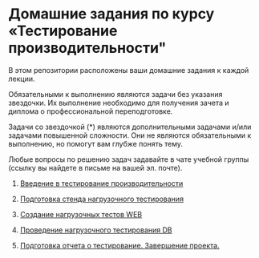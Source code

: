 # Домашние задания по курсу «Тестирование производительности"

В этом репозитории расположены ваши домашние задания к каждой лекции. 

Обязательными к выполнению являются задачи без указания звездочки. Их выполнение необходимо для получения зачета и диплома о профессиональной переподготовке.

Задачи со звездочкой (*) являются дополнительными задачами и/или задачами повышенной сложности. Они не являются обязательными к выполнению, но помогут вам глубже понять тему.

Любые вопросы по решению задач задавайте в чате учебной группы (ссылку вы найдете в письме на вашей эл. почте).



1. [Введение в тестирование производительности](https://github.com/netology-code/loadqa-homeworks/blob/main/1/homework_lecture1.md)

2. [Подготовка стенда нагрузочного тестирования](https://github.com/netology-code/loadqa-homeworks/blob/main/2.Load%20environment/homework_lecture2.md)

3. [Создание нагрузочных тестов WEB](homework_lecture3.md)

4. [Проведение нагрузочного тестирования DB](homework_lecture4.md)

5. [Подготовка отчета о тестирование. Завершение проекта. ](homework_lecture5.md)
